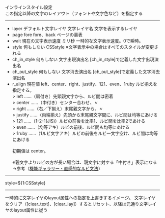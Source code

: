 インラインスタイル設定  
この指定以降の文字のレイアウト（フォントや文字色など）を指定する

***
- layer		デフォルト文字レイヤ	文字レイヤ名	文字を表示するレイヤ
- page		fore	fore、back	ページの裏表
- wait		現在の文字表示速度	ミリ秒	一時的な文字表示速度。0で瞬時。
- style		何もしない	CSSstyle	※文字表示中の場合はすべてのスタイルが変更される
- ch_in_style		何もしない	文字出現演出名	[ch_in_style]で定義した文字出現演出名
- ch_out_style		何もしない	文字消去演出名	[ch_out_style]で定義した文字消去演出名
- r_align		現在値	left、center、right、justify、121、even、1ruby	ルビ揃えを指定する。<br/>> left ……（肩付き）先頭親文字から、ルビ間は密着<br/>> center ……（中付き）センター合わせ、〃<br/>> right ……（右／下揃え）末尾親文字から、〃<br/>> justify ……（両端揃え）先頭から末尾親文字間に、ルビ間は均等にあける<br/>> 121 ……（1-2-1(JIS)）ルビの前後を比率1、ルビ間を比率2であける<br/>> even ……（均等アキ）ルビの前後、ルビ間も均等にあける<br/>> 1ruby ……（1ルビ文字アキ）ルビの前後をルビ一文字空け、ルビ間は均等にあける<br/><br/>初期値は center。<br/><br/>※親文字よりルビの方が長い場合は、親文字に対する「中付き」表示になる<br/>→参考（[機能ギャラリー・直感的なルビ文法](https://famibee.github.io/SKYNovel_gallery/index.html?cur=built_in_ruby)）

***
style=${1:CSSstyle}

***
一時的に文字レイヤのlayout属性への指定を上書きするイメージ。 文字レイヤをクリア（[clear_text]、[clear_lay]）するとリセット、以降は元通り文字レイヤのlayout属性に従う

